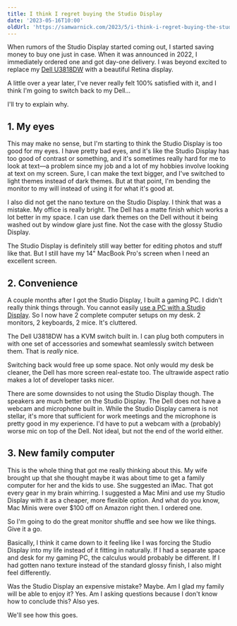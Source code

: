 ```yaml
---
title: I think I regret buying the Studio Display
date: '2023-05-16T10:00'
oldUrl: 'https://samwarnick.com/2023/5/i-think-i-regret-buying-the-studio-display'
---
```


When rumors of the Studio Display started coming out, I started saving money to buy one just in case. When it was announced in 2022, I immediately ordered one and got day-one delivery. I was beyond excited to replace my [Dell U3818DW](https://www.dell.com/en-hr/work/shop/cty/pdp/spd/dell-u3818dw-monitor) with a beautiful Retina display.

A little over a year later, I've never really felt 100% satisfied with it, and I think I'm going to switch back to my Dell...

I'll try to explain why.

## 1. My eyes

This may make no sense, but I'm starting to think the Studio Display is too good for my eyes. I have pretty bad eyes, and it's like the Studio Display has too good of contrast or something, and it's sometimes really hard for me to look at text—a problem since my job and a lot of my hobbies involve looking at text on my screen. Sure, I can make the text bigger, and I've switched to light themes instead of dark themes. But at that point, I'm bending the monitor to my will instead of using it for what it's good at.

I also did not get the nano texture on the Studio Display. I think that was a mistake. My office is really bright. The Dell has a matte finish which works a lot better in my space. I can use dark themes on the Dell without it being washed out by window glare just fine. Not the case with the glossy Studio Display.

The Studio Display is definitely still way better for editing photos and stuff like that. But I still have my 14" MacBook Pro's screen when I need an excellent screen.

## 2. Convenience

A couple months after I got the Studio Display, I built a gaming PC. I didn't really think things through. You cannot easily [use a PC with a Studio Display](https://justin.searls.co/posts/connecting-a-gaming-pc-to-apple-studio-display/). So I now have 2 complete computer setups on my desk. 2 monitors, 2 keyboards, 2 mice. It's cluttered.

The Dell U3818DW has a KVM switch built in. I can plug both computers in with one set of accessories and somewhat seamlessly switch between them. That is _really_ nice.

Switching back would free up some space. Not only would my desk be cleaner, the Dell has more screen real-estate too. The ultrawide aspect ratio makes a lot of developer tasks nicer.

There are some downsides to not using the Studio Display though. The speakers are much better on the Studio Display. The Dell does not have a webcam and microphone built in. While the Studio Display camera is not stellar, it's more that sufficient for work meetings and the microphone is pretty good in my experience. I'd have to put a webcam with a (probably) worse mic on top of the Dell. Not ideal, but not the end of the world either.

## 3. New family computer

This is the whole thing that got me really thinking about this. My wife brought up that she thought maybe it was about time to get a family computer for her and the kids to use. She suggested an iMac. That got every gear in my brain whirring. I suggested a Mac Mini and use my Studio Display with it as a cheaper, more flexible option. And what do you know, Mac Minis were over $100 off on Amazon right then. I ordered one.

So I'm going to do the great monitor shuffle and see how we like things. Give it a go.

Basically, I think it came down to it feeling like I was forcing the Studio Display into my life instead of it fitting in naturally. If I had a separate space and desk for my gaming PC, the calculus would probably be different. If I had gotten nano texture instead of the standard glossy finish, I also might feel differently.

Was the Studio Display an expensive mistake? Maybe. Am I glad my family will be able to enjoy it? Yes. Am I asking questions because I don't know how to conclude this? Also yes.

We'll see how this goes.
